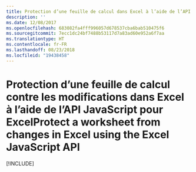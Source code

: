 ```yaml
---
title: Protection d’une feuille de calcul dans Excel à l’aide de l’API JavaScript pour Excel
description: ''
ms.date: 12/08/2017
ms.openlocfilehash: 683082fa4fff996057d678537cba6bab510475f6
ms.sourcegitcommit: 7ecc1dc24bf7488b53117d7a83ad60e952a6f7aa
ms.translationtype: HT
ms.contentlocale: fr-FR
ms.lasthandoff: 08/23/2018
ms.locfileid: "19438458"
---
```

# <a name="protect-a-worksheet-from-changes-in-excel-using-the-excel-javascript-api"></a><span data-ttu-id="7fd03-102">Protection d’une feuille de calcul contre les modifications dans Excel à l’aide de l’API JavaScript pour Excel</span><span class="sxs-lookup"><span data-stu-id="7fd03-102">Protect a worksheet from changes in Excel using the Excel JavaScript API</span></span>

[!INCLUDE[](../includes/excel-tutorial-protect-worksheet.md)]
